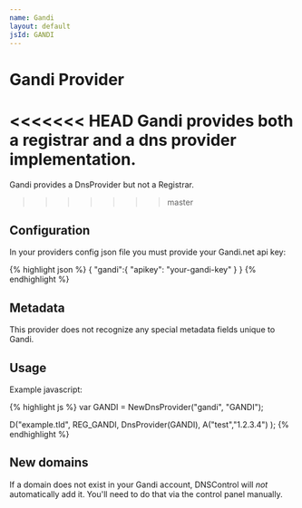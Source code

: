 ```yaml
---
name: Gandi
layout: default
jsId: GANDI
---
```

# Gandi Provider

<<<<<<< HEAD
Gandi provides both a registrar and a dns provider implementation.
=======
Gandi provides a DnsProvider but not a Registrar.
>>>>>>> master

## Configuration

In your providers config json file you must provide your Gandi.net api key:

{% highlight json %}
{
  "gandi":{
    "apikey": "your-gandi-key"
  }
}
{% endhighlight %}

## Metadata

This provider does not recognize any special metadata fields unique to Gandi.

## Usage

Example javascript:

{% highlight js %}
var GANDI = NewDnsProvider("gandi", "GANDI");

D("example.tld", REG_GANDI, DnsProvider(GANDI),
    A("test","1.2.3.4")
);
{% endhighlight %}

## New domains

If a domain does not exist in your Gandi account, DNSControl
will *not* automatically add it. You'll need to do that via the
control panel manually.
